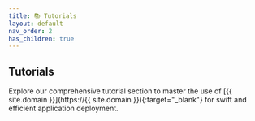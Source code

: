 ```yaml
---
title: 📚 Tutorials
layout: default
nav_order: 2
has_children: true
---
```

## Tutorials

Explore our comprehensive tutorial section to master the use of [{{ site.domain }}](https://{{ site.domain }}){:target="_blank"} for swift and efficient application deployment.
